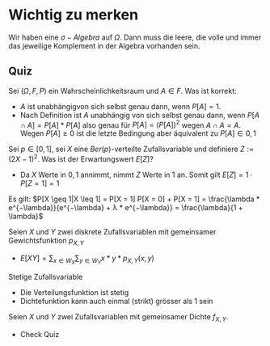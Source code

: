 # Wichtig zu merken
Wir haben eine $\sigma-Algebra$ auf $\Omega$. Dann muss die leere, die volle und immer das jeweilige Komplement in der Algebra vorhanden sein.

## Quiz
Sei $(\Omega, F, P)$ ein Wahrscheinlichkeitsraum und $A \in F$. Was ist korrekt:
- $A$ ist unabhängigvon sich selbst genau dann, wenn $P[A] = 1$.
- Nach Definition ist $A$ unabhängig von sich selbst genau dann, wenn $P [A ∩ A] = P [A] * P [A]$ also genau für $P [A] = (P [A])^2$ wegen $A \cap A = A$. Wegen $P [A] \geq 0$ ist die letzte Bedingung aber äquivalent zu $P [A] ∈ {0, 1}$

Sei $p \in [0, 1]$, sei $X$ eine $Ber(p)$-verteilte Zufallsvariable und definiere $Z := (2X − 1)^2$. Was ist der Erwartungswert $E[Z]$?
- Da $X$ Werte in ${0, 1}$ annimmt, nimmt $Z$ Werte in ${1}$ an. Somit gilt $E[Z] = 1 · P[Z = 1] = 1$

Es gilt: $P[X \geq 1|X \leq 1] = P[X = 1] P[X = 0] + P[X = 1] = \frac{\lambda * e^{−\lambda}}{e^{−\lambda} + λ * e^{−\lambda}} = \frac{\lambda}{1 + \lambda}$

Seien $X$ und $Y$ zwei diskrete Zufallsvariablen mit gemeinsamer Gewichtsfunktion $p_{X,Y}$ 
- $E[XY] = \sum_{x \in W_X} \sum_{y \in W_Y} x*y*p_{X, Y}(x, y)$ 

Stetige Zufallsvariable
- Die Verteilungsfunktion ist stetig
- Dichtefunktion kann auch einmal (strikt) grösser als 1 sein

Seien $X$ und $Y$ zwei Zufallsvariablen mit gemeinsamer Dichte $f_{X, Y}$.
- Check Quiz